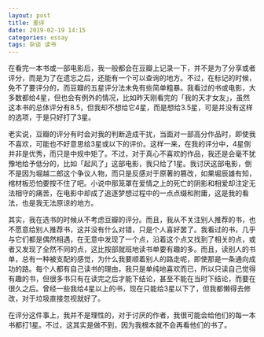 ```yaml
---
layout: post
title: 差评
date: 2019-02-19 14:15
categories: essay
tags: 杂谈 读书
---
```


在看完一本书或一部电影后，我一般都会在豆瓣上记录一下，并不是为了分享或者评分，而是为了在遗忘之后，还能有一个可以查询的地方。不过，在标记的时候，免不了要评分的，而豆瓣的五星评分法未免有些简单粗暴。我看过的书或电影，大多数都给4星，但也会有例外的情况，比如昨天刚看完的「我的天才女友」，虽然这本书的总体评分有8.5，但我却不想给它4星，而是想给3.5星，可是并没有这样的选项，于是只好打了3星。

老实说，豆瓣的评分有时会对我的判断造成干扰，当面对一部高分作品时，即使我不喜欢，可能也不好意思给3星或以下的评价。这样一来，在我的评分中，4星倒并非是优秀，而只是中规中矩了。不过，对于真心不喜欢的作品，我还是会毫不犹豫地给予低分的，比如「起风了」这部电影，我只给了1星。我讨厌这部电影，倒不是因为堀越二郎这个争议人物，而只是反感对于原著的篡改，如果堀辰雄有知，棺材板恐怕要按不住了吧。小说中那笼罩在爱情之上的死亡的阴影和相爱却注定无法相守的痛苦，在电影中却成了追逐梦想过程中的一点点缀和附庸，这是我的看法，也是我无法原谅的地方。

其实，我在选书的时候从不考虑豆瓣的评分。而且，我从不关注别人推荐的书，也不愿意给别人推荐书，这并没有什么对错，只是个人喜好罢了。我看过的书，几乎与它们都是偶然相遇，在无意中发现了一个点，沿着这个点又找到了相关的点，或者又发现了全然不同的点，这比按部就班地读书单要有趣的多。而且，读别人的书单，总有一种被支配的感觉，为什么我要顺着别人的路走呢，即使那是一条通向成功的路。每个人都有自己读书的理由，我只是单纯地喜欢而已，所以只读自己觉得有趣的书，但很多书只有在读完之后才能下结论，甚至不能在当时下结论，而要在很久之后。曾经一些我给4星以上的书，现在只能给3星以下了，但我都懒得去修改，对于垃圾直接忽视就好了。

在评分这件事上，我并不是理性的，对于讨厌的作者，我很可能会给他们的每一本书都打1星。不过，这其实是做不到，因为我根本就不会再看他们的书了。